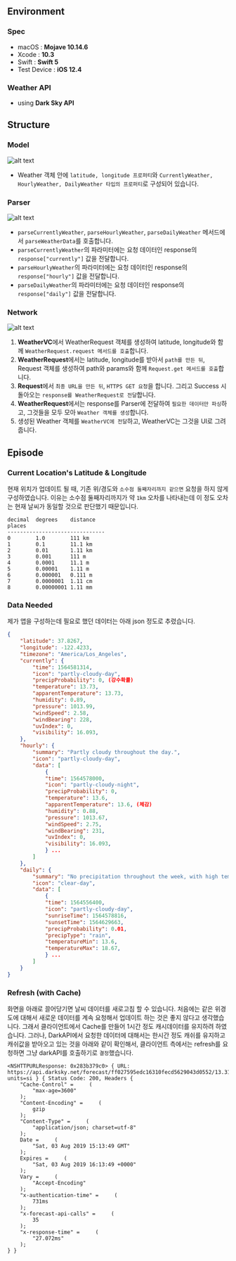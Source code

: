 ## Environment
### Spec
 - macOS : **Mojave 10.14.6**
 - Xcode : **10.3**
 - Swift : **Swift 5**
 - Test Device : **iOS 12.4**

### Weather API 
 - using **Dark Sky API**


## Structure
### Model
![alt text](https://drive.google.com/uc?id=1rKx-oVV7u1S3WJ5CrwziiOJfKu5Pk_aN)

- Weather 객체 안에 `latitude, longitude 프로퍼티`와 `CurrentlyWeather, HourlyWeather, DailyWeather 타입의 프로퍼티`로 구성되어 있습니다. 


### Parser 
![alt text](https://drive.google.com/uc?id=1ahga7IboBWEcn4QdoM-e0JQVRwTpAA4Y)
- `parseCurrentlyWeather`, `parseHourlyWeather`, `parseDailyWeather` 메서드에서 `parseWeatherData`를 호출합니다.
- `parseCurrentlyWeather`의 파라미터에는 요청 데이터인 response의 `response["currently"]` 값을 전달합니다. 
- `parseHourlyWeather`의 파라미터에는 요청 데이터인 response의 `response["hourly"]` 값을 전달합니다.
- `parseDailyWeather`의 파라미터에는 요청 데이터인 response의 `response["daily"]` 값을 전달합니다.


### Network
![alt text](https://drive.google.com/uc?id=1uB1vH8btPMvx0s3tvEqoGJW89jNmRI8-)
1. **WeatherVC**에서 WeatherRequest 객체를 생성하여 latitude, longitude와 함께 `WeatherRequest.request 메서드를 호출`합니다.
2. **WeatherRequest**에서는 latitude, longitude를 받아서 `path를 만든 뒤`, Request 객체를 생성하여 path와 params와 함께 `Request.get 메서드를 호출`합니다.
3. **Request**에서 `최종 URL을 만든 뒤`, `HTTPS GET 요청`을 합니다. 그리고 Success 시 돌아오는 `response를 WeatherRequest로 전달`합니다. 
4. **WeatherRequest**에서는 response를 Parser에 전달하여 `필요한 데이터만 파싱`하고, 그것들을 모두 모아 `Weather 객체를 생성`합니다. 
5. 생성된 Weather 객체를 `WeatherVC에 전달`하고, WeatherVC는 그것을 UI로 그려줍니다. 



## Episode
### Current Location's Latitude & Longitude
현재 위치가 업데이트 될 때, 기존 위/경도와 `소수점 둘째자리까지 같으면` 요청을 하지 않게 구성하였습니다.
이유는 소수점 둘째자리까지가 약 `1km` 오차를 나타내는데 이 정도 오차는 현재 날씨가 동일할 것으로 판단했기 때문입니다.

```
decimal  degrees    distance
places
-------------------------------  
0        1.0        111 km
1        0.1        11.1 km
2        0.01       1.11 km
3        0.001      111 m
4        0.0001     11.1 m
5        0.00001    1.11 m
6        0.000001   0.111 m
7        0.0000001  1.11 cm
8        0.00000001 1.11 mm

```


### Data Needed
제가 앱을 구성하는데 필요로 했던 데이터는 아래 json 정도로 추렸습니다.
```json
{
	"latitude": 37.8267,
	"longitude": -122.4233,
	"timezone": "America/Los_Angeles",
	"currently": {
		"time": 1564581314,
		"icon": "partly-cloudy-day",
		"precipProbability": 0, (강수확률)
		"temperature": 13.73,
		"apparentTemperature": 13.73,
		"humidity": 0.89,
		"pressure": 1013.99,
		"windSpeed": 2.58,
		"windBearing": 228,
		"uvIndex": 0,
		"visibility": 16.093,
	},
	"hourly": {
		"summary": "Partly cloudy throughout the day.",
		"icon": "partly-cloudy-day",
		"data": [
			{
			"time": 1564578000,
			"icon": "partly-cloudy-night",
			"precipProbability": 0,
			"temperature": 13.6,
			"apparentTemperature": 13.6, (체감)
			"humidity": 0.88,
			"pressure": 1013.67,
			"windSpeed": 2.75,
			"windBearing": 231,
			"uvIndex": 0,
			"visibility": 16.093,
			} ...
		]
	},
	"daily": {
		"summary": "No precipitation throughout the week, with high temperatures rising to 20°C on Saturday.",
		"icon": "clear-day",
		"data": [
			{
			"time": 1564556400,
			"icon": "partly-cloudy-day",
			"sunriseTime": 1564578816,
			"sunsetTime": 1564629663,
			"precipProbability": 0.01,
			"precipType": "rain",
			"temperatureMin": 13.6,
			"temperatureMax": 18.67,
			} ...
		]
	}
}
```


### Refresh (with Cache)
화면을 아래로 끌어당기면 날씨 데이터를 새로고침 할 수 있습니다. 
처음에는 같은 위경도에 대해서 새로운 데이터를 계속 요청해서 업데이트 하는 것은 좋지 않다고 생각했습니다. 
그래서 클라이언트에서 Cache를 만들어 1시간 정도 캐시데이터를 유지하려 하였습니다. 
그러나, DarkAPI에서 요청한 데이터에 대해서는 한시간 정도 캐쉬를 유지하고 캐쉬값을 받아오고 있는 것을 아래와 같이 확인해서, 
클라이언트 측에서는 refresh를 요청하면 그냥 darkAPI를 호출하기로 `결정`했습니다.

``` 
<NSHTTPURLResponse: 0x283b379c0> { URL: https://api.darksky.net/forecast/ff027595edc16310fecd5629043d0552/13.3186546,108.3680998?units=si } { Status Code: 200, Headers {
    "Cache-Control" =     (
        "max-age=3600"
    );
    "Content-Encoding" =     (
        gzip
    );
    "Content-Type" =     (
        "application/json; charset=utf-8"
    );
    Date =     (
        "Sat, 03 Aug 2019 15:13:49 GMT"
    );
    Expires =     (
        "Sat, 03 Aug 2019 16:13:49 +0000"
    );
    Vary =     (
        "Accept-Encoding"
    );
    "x-authentication-time" =     (
        731ms
    );
    "x-forecast-api-calls" =     (
        35
    );
    "x-response-time" =     (
        "27.072ms"
    );
} }
```
